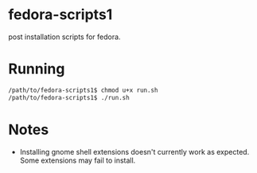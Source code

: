 # fedora-scripts1
post installation scripts for fedora.

# Running

```bash
/path/to/fedora-scripts1$ chmod u+x run.sh
/path/to/fedora-scripts1$ ./run.sh
```

# Notes
- Installing gnome shell extensions doesn't currently work as expected. Some extensions may fail to install.
